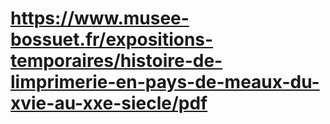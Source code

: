 # https://www.musee-bossuet.fr/expositions-temporaires/histoire-de-limprimerie-en-pays-de-meaux-du-xvie-au-xxe-siecle/pdf


